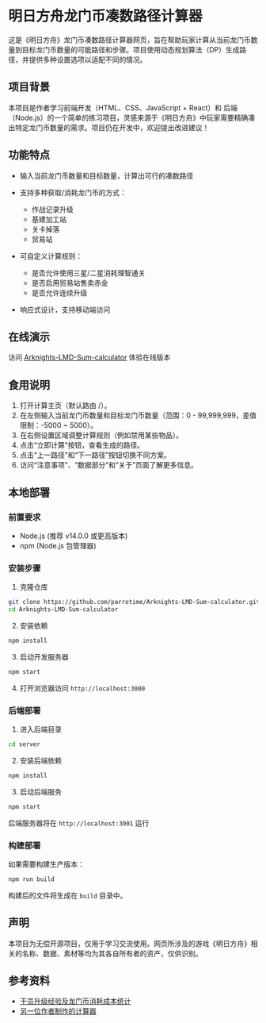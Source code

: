 # 明日方舟龙门币凑数路径计算器

这是《明日方舟》龙门币凑数路径计算器网页，旨在帮助玩家计算从当前龙门币数量到目标龙门币数量的可能路径和步骤。项目使用动态规划算法（DP）生成路径，并提供多种设置选项以适配不同的情况。

## 项目背景

本项目是作者学习前端开发（HTML、CSS、JavaScript + React）和 后端（Node.js）的一个简单的练习项目，灵感来源于《明日方舟》中玩家需要精确凑出特定龙门币数量的需求。项目仍在开发中，欢迎提出改进建议！

## 功能特点

- 输入当前龙门币数量和目标数量，计算出可行的凑数路径
- 支持多种获取/消耗龙门币的方式：
  - 作战记录升级
  - 基建加工站
  - 关卡掉落
  - 贸易站

- 可自定义计算规则：
  - 是否允许使用三星/二星消耗理智通关
  - 是否启用贸易站售卖赤金
  - 是否允许连续升级

- 响应式设计，支持移动端访问

## 在线演示

访问 [Arknights-LMD-Sum-calculator](https://parrotime.github.io/Arknights-LMD-Sum-calculator) 体验在线版本

## 食用说明

1. 打开计算主页（默认路由 /）。
2. 在左侧输入当前龙门币数量和目标龙门币数量（范围：0 - 99,999,999，差值限制：-5000 ~ 5000）。
3. 在右侧设置区域调整计算规则（例如禁用某些物品）。
4. 点击“立即计算”按钮，查看生成的路径。
5. 点击“上一路径”和“下一路径”按钮切换不同方案。
6. 访问“注意事项”、“数据部分”和“关于”页面了解更多信息。

## 本地部署

### 前置要求

- Node.js (推荐 v14.0.0 或更高版本)
- npm (Node.js 包管理器)

### 安装步骤

1. 克隆仓库
```bash
git clone https://github.com/parrotime/Arknights-LMD-Sum-calculator.git
cd Arknights-LMD-Sum-calculator
```

2. 安装依赖
```bash
npm install
```

3. 启动开发服务器
```bash
npm start
```

4. 打开浏览器访问 `http://localhost:3000`

### 后端部署

1. 进入后端目录
```bash
cd server
```

2. 安装后端依赖
```bash
npm install
```

3. 启动后端服务
```bash
npm start
```

后端服务器将在 `http://localhost:3001` 运行


### 构建部署

如果需要构建生产版本：

```bash
npm run build
```

构建后的文件将生成在 `build` 目录中。


## 声明

本项目为无偿开源项目，仅用于学习交流使用。网页所涉及的游戏《明日方舟》相关的名称、数据、素材等均为其各自所有者的资产，仅供识别。

## 参考资料

- [干员升级经验及龙门币消耗成本统计](https://ngabbs.com/read.php?tid=16847042)
- [另一位作者制作的计算器](https://bbs.nga.cn/read.php?tid=21247901)

